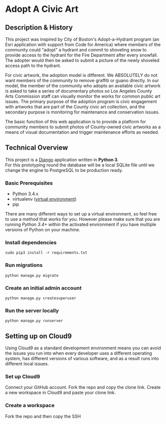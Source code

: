 # Adopt A Civic Art

## Description & History

This project was inspired by City of Boston's Adopt-a-Hydrant program (an Esri application with support from Code for America) where members of the community could "adopt" a hydrant and commit to shoveling snow to provide access to the hydrant for the Fire Department after every snowfall. The adopter would then be asked to submit a picture of the newly shoveled access path to the hydrant.

For civic artwork, the adoption model is different. We ABSOLUTELY do not want members of the community to remove graffiti or guano directly. In our model, the member of the community who adopts an available civic artwork is asked to take a series of documentary photos so Los Angeles County Arts Commission staff can visually monitor the works for common public art issues. The primary purpose of the adoption program is civic engagement with artworks that are part of the County civic art collection, and the secondary purpose is monitoring for maintenance and conservation issues.

The basic function of this web application is to provide a platform for community members to submit photos of County-owned civic artworks as a means of visual documentation and trigger maintenance efforts as needed.

## Technical Overview

This project is a [Django](https://www.djangoproject.com) application written in **Python 3**.<br>
For this prototyping round the database will be a local SQLite file until we change the engine to PostgreSQL to be production ready.

### Basic Prerequisites
* Python 3.4.x
* virtualenv ([virtual environment](https://docs.python.org/3/tutorial/venv.html))
* pip

There are many different ways to set up a virtual environment, so feel free to use a method that works for you. However please make sure that you are running *Python 3.4+* within the activated environment if you have multiple versions of Python on your machine.

### Install dependencies
`sudo pip3 install -r requirements.txt`

### Run migrations
`python manage.py migrate`

### Create an initial admin account
`python manage.py createsuperuser`

### Run the server locally
`python manage.py runserver`

## Setting up on Cloud9

Using Cloud9 as a standard development environment means you can avoid the issues you run into when every developer uses a different operating system, has different versions of various software, and as a result runs into different local issues.

### Set up Cloud9

Connect your GitHub account.  Fork the repo and copy the clone link.  Create a new workspace in Cloud9 and paste your clone link.

### Create a workspace

Fork the repo and then copy the SSH 


